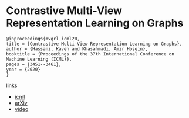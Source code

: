 # Contrastive Multi-View Representation Learning on Graphs

```
@inproceedings{mvgrl_icml20,
title = {Contrastive Multi-View Representation Learning on Graphs},
author = {Hassani, Kaveh and Khasahmadi, Amir Hosein},
booktitle = {Proceedings of the 37th International Conference on Machine Learning (ICML)},
pages = {3451--3461},
year = {2020}
}
```

links
- [icml](https://proceedings.icml.cc/book/3560.pdf)
- [arXiv](https://arxiv.org/abs/2006.05582)
- [video](https://slideslive.com/38927815)
